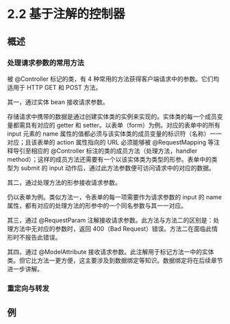 # 2.2 基于注解的控制器

## 概述

### 处理请求参数的常用方法

被 @Controller 标记的类，有 4 种常用的方法获得客户端请求中的参数。它们均适用于 HTTP GET 和 POST 方法。

其一，通过实体 bean 接收请求参数。

存储请求中携带的数据是通过创建实体类的实例来实现的。实体类的每一个成员变量都需具有对应的 getter 和 setter。以表单（form）为例。对应的表单中的所有 input 元素的 name 属性的值都必须与该实体类的成员变量的标识符（名称）一一对应；且该表单的 action 属性指向的 URL 必须能够被 @RequestMapping 等注释导引至相应的 @Controller 标注的类的成员方法（处理方法，handler method）；这样的成员方法还需要有一个以该实体类为类型的形参。表单中的类型为 submit 的 input 动作后，通过此方法参数便可访问请求中的对应的数据。

其二，通过处理方法的形参接收请求参数。

仍以表单为例。类似方法一，令表单的每一项需要作为请求参数的 input 的 name 属性，都有对应的处理方法的形参中的一个同名参数与其一一对应。

其三，通过 @RequestParam 注解接收请求参数。此方法与方法二的区别是：处理方法中无对应的参数时，返回 400（Bad Request）错误。方法二在面临此情形时不报告此错误。

其四，通过 @ModelAttribute 接收请求参数。此注解用于标记方法一中的实体类。但它比方法一更方便，这主要涉及到数据绑定等知识。数据绑定将在后续章节进一步讲解。

### 重定向与转发



## 例

